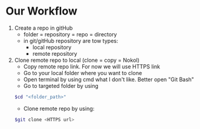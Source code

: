 # Our Workflow
1. Create a repo in gitHub    
    - folder = repository = repo = directory   
    - in git/gitHub repository are tow types:   
        - local repository   
        - remote repository 
2. Clone remote repo to local (clone = copy = Nokol)
    - Copy remote repo link. For now we will use HTTPS link   
	- Go to your local folder where you want to clone   
	- Open terminal by using cmd what I don't like. Better open "Git Bash"   
	- Go to targeted folder by using 
    ```bash
    $cd "<folder_path>"
    ````    
	- Clone remote repo by using:    
    ```bash
    $git clone <HTTPS url>
    ```` 
    